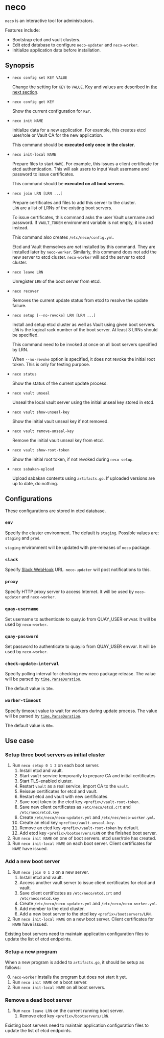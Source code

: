 neco
====

`neco` is an interactive tool for administrators.

Features include:
* Bootstrap etcd and vault clusters.
* Edit etcd database to configure `neco-updater` and `neco-worker`.
* Initialize application data before installation.

Synopsis
--------

* `neco config set KEY VALUE`

    Change the setting for `KEY` to `VALUE`.
    Key and values are described in [the next section](#config).

* `neco config get KEY`

    Show the current configuration for `KEY`.

* `neco init NAME`

    Initialize data for a new application.
    For example, this creates etcd user/role or Vault CA for the new application.

    This command should be **executed only once in the cluster**.

* `neco init-local NAME`

    Prepare files to start `NAME`.  For example, this issues a client certificate
    for etcd authentication.    This will ask users to input Vault username and
    password to issue certificates.

    This command should be **executed on all boot servers**.

* `neco join LRN [LRN ...]`

    Prepare certificates and files to add this server to the cluster.  
    `LRN` are a list of LRNs of the existing boot servers.

    To issue certificates, this command asks the user Vault username and password.
    If `VAULT_TOKEN` environment variable is not empty, it is used instead.

    This command also creates `/etc/neco/config.yml`.

    Etcd and Vault themselves are *not* installed by this command.  They are
    installed later by `neco-worker`.  Similarly, this command does not
    add the new server to etcd cluster.  `neco-worker` will add the server
    to etcd cluster.

* `neco leave LRN`

    Unregister `LRN` of the boot server from etcd.

* `neco recover`

    Removes the current update status from etcd to resolve the update failure.

* `neco setup [--no-revoke] LRN [LRN ...]`

    Install and setup etcd cluster as well as Vault using given boot servers.
    `LRN` is the logical rack number of the boot server.  At least 3 LRNs
    should be specified.

    This command need to be invoked at once on all boot servers specified by LRN.

    When `--no-revoke` option is specified, it does not revoke the initial
    root token.  This is only for testing purpose.

* `neco status`

    Show the status of the current update process.

* `neco vault unseal`

    Unseal the local vault server using the initial unseal key stored in etcd.

* `neco vault show-unseal-key`

    Show the initial vault unseal key if not removed.

* `neco vault remove-unseal-key`

    Remove the initial vault unseal key from etcd.

* `neco vault show-root-token`

    Show the initial root token, if not revoked during `neco setup`.

* `neco sabakan-upload`

    Upload sabakan contents using `artifacts.go`. If uploaded versions are up to date, do nothing.

<a name="config"></a>
Configurations
--------------

These configurations are stored in etcd database.

### `env`

Specify the cluster environment.  The default is `staging`.
Possible values are: `staging` and `prod`.

`staging` environment will be updated with pre-releases of `neco` package.

### `slack`

Specify [Slack WebHook](https://api.slack.com/incoming-webhooks) URL.
`neco-updater` will post notifications to this.

### `proxy`

Specify HTTP proxy server to access Internet.
It will be used by `neco-updater` and `neco-worker`.

### `quay-username`

Set username to authenticate to quay.io from QUAY_USER envvar.
It will be used by `neco-worker`.

### `quay-password`

Set password to authenticate to quay.io from QUAY_USER envvar.
It will be used by `neco-worker`.

### `check-update-interval`

Specify polling interval for checking new neco package release.
The value will be parsed by [`time.ParseDuration`][ParseDuration].

The default value is `10m`.

### `worker-timeout`

Specify timeout value to wait for workers during update process.
The value will be parsed by [`time.ParseDuration`][ParseDuration].

The default value is `60m`.

Use case
--------

### Setup three boot servers as initial cluster

1. Run `neco setup 0 1 2` on each boot server.
    1. Install etcd and vault.
    1. Start `vault` service temporarily to prepare CA and initial certificates
    1. Start TLS-enabled cluster.
    1. Restart `vault` as a real service, import CA to the `vault`.
    1. Reissue certificates for etcd and vault.
    1. Restart etcd and vault with new certificates.
    1. Save root token to the etcd key `<prefix>/vault-root-token`.
    1. Save new client certificates as `/etc/neco/etcd.crt` and `/etc/neco/etcd.key`
    1. Create `/etc/neco/neco-updater.yml` and `/etc/nec/neco-worker.yml`.
    1. Create an etcd key `<prefix>/vault-unseal-key`.
    1. Remove an etcd key `<prefix>/vault-root-token` by default.
    1. Add etcd key `<prefix>/bootservers/LRN` on the finished boot server.
1. Run `neco init NAME` on one of boot servers. etcd user/role has created.
1. Run `neco init-local NAME` on each boot server. Client certificates for `NAME` have issued.

### Add a new boot server

1. Run `neco join 0 1 2` on a new server.
    1. Install etcd and vault.
    1. Access another vault server to issue client certificates for etcd and vault.
    1. Save client certificates as `/etc/neco/etcd.crt` and `/etc/neco/etcd.key`
    1. Create `/etc/neco/neco-updater.yml` and `/etc/neco/neco-worker.yml`.
    1. Add member to the etcd cluster.
    1. Add a new boot server to the etcd key `<prefix>/bootservers/LRN`.
1. Run `neco init-local NAME` on a new boot server. Client certificates for `NAME` have issued.

Existing boot servers need to maintain application configuration files
to update the list of etcd endpoints.

### Setup a new program

When a new program is added to `artifacts.go`, it should be setup as follows:

0. `neco-worker` installs the program but does not start it yet.
1. Run `neco init NAME` on a boot server.
2. Run `neco init-local NAME` on all boot servers.

### Remove a dead boot server

1. Run `neco leave LRN` on the current running boot server.
    1. Remove etcd key `<prefix>/bootservers/LRN`.

Existing boot servers need to maintain application configuration files
to update the list of etcd endpoints.

[ParseDuration]: https://golang.org/pkg/time/#ParseDuration
